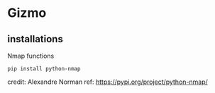 # Gizmo
## installations
Nmap functions
```
pip install python-nmap
```
credit: Alexandre Norman
ref: https://pypi.org/project/python-nmap/
